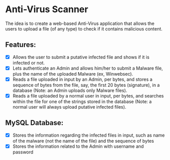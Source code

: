 # Anti-Virus Scanner
The idea is to create a web-based Anti-Virus application that allows the users to upload a file (of any type) to check if it contains malicious content.


## Features: 
- [x] Allows the user to submit a putative infected file and shows if it is infected or not.
- [x] Lets authenticate an Admin and allows him/her to submit a Malware file, plus the name of the uploaded Malware (ex, Winwebsec).
- [x] Reads a file uploaded in input by an Admin, per bytes, and stores a sequence of bytes from the file, say, the first 20 bytes (signature), in a database (Note: an Admin uploads only Malware files).
- [x] Reads a file uploaded by a normal user in input, per bytes, and searches within the file for one of the strings stored in the database (Note: a normal user will always upload putative infected files). 

## MySQL Database:
- [x] Stores the information regarding the infected files in input, such as name of the malware (not the name of the file) and the sequence of bytes
- [x] Stores the information related to the Admin with username and password
